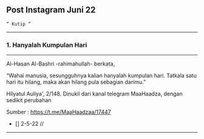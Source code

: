 ## Post Instagram Juni 22
```
“ Kutip ˮ
```
___

### 1. Hanyalah Kumpulan Hari 
___
Al-Hasan Al-Bashri -rahimahullah- berkata,

“Wahai manusia, sesungguhnya kalian hanyalah kumpulan hari. Tatkala satu hari itu hilang, maka akan hilang pula sebagian darimu.ˮ
 
Hilyatul Auliya', 2/148.
Dinukil dari kanal telegram MaaHaadza, dengan sedikit perubahan

Sumber : https://t.me/MaaHaadzaa/17447

- [] 2-5-22 // 

___